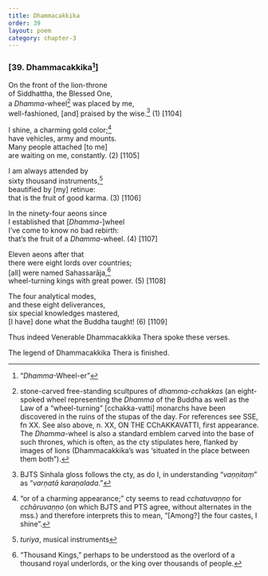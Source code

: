 ```yaml
---
title: Dhammacakkika
order: 39
layout: poem
category: chapter-3
---
```


### \[39. Dhammacakkika[^1]\]

On the front of the lion-throne  
of Siddhattha, the Blessed One,  
a *Dhamma*-wheel[^2] was placed by me,  
well-fashioned, \[and\] praised by the wise.[^3] (1) \[1104\]

I shine, a charming gold color;[^4]  
have vehicles, army and mounts.  
Many people attached \[to me\]  
are waiting on me, constantly. (2) \[1105\]

I am always attended by  
sixty thousand instruments,[^5]  
beautified by \[my\] retinue:  
that is the fruit of good karma. (3) \[1106\]

In the ninety-four aeons since  
I established that \[*Dhamma*-\]wheel  
I’ve come to know no bad rebirth:  
that’s the fruit of a *Dhamma*-wheel. (4) \[1107\]

Eleven aeons after that  
there were eight lords over countries;  
\[all\] were named Sahassarāja,[^6]  
wheel-turning kings with great power. (5) \[1108\]

The four analytical modes,  
and these eight deliverances,  
six special knowledges mastered,  
\[I have\] done what the Buddha taught! (6) \[1109\]

Thus indeed Venerable Dhammacakkika Thera spoke these verses.

The legend of Dhammacakkika Thera is finished.

[^1]: “*Dhamma*-Wheel-er”

[^2]: stone-carved free-standing scultpures of *dhamma-<span class="diacritics" data-state="on">c</span><span class="no-diacritics" data-state="off">ch</span>akkas* (an eight-spoked wheel representing the *Dhamma* of the Buddha as well as the Law of a “wheel-turning” \[<span class="diacritics" data-state="on">c</span><span class="no-diacritics" data-state="off">ch</span>akka-vatti\] monarchs have been discovered in the ruins of the stupas of the day. For references see SSE, fn XX. See also above, n. XX, ON THE <span class="diacritics" data-state="on">C</span><span class="no-diacritics" data-state="off">Ch</span>AKKAVATTI, first appearance. The *Dhamma*-wheel is also a standard emblem carved into the base of such thrones, which is often, as the cty stipulates here, flanked by images of lions (Dhammacakkika’s was ‘situated in the place between them both”).

[^3]: BJTS Sinhala gloss follows the cty, as do I, in understanding “*vaṇṇitaṃ*” as “*varṇatā karaṇalada*.”

[^4]: “or of a charming appearance;” cty seems to read *<span class="diacritics" data-state="on">c</span><span class="no-diacritics" data-state="off">ch</span>atuvaṇṇo* for *<span class="diacritics" data-state="on">c</span><span class="no-diacritics" data-state="off">ch</span>āruvaṇṇo* (on which BJTS and PTS agree, without alternates in the mss.) and therefore interprets this to mean, “\[Among?\] the four castes, I shine”.

[^5]: *turiya*, musical instruments

[^6]: “Thousand Kings,” perhaps to be understood as the overlord of a thousand royal underlords, or the king over thousands of people.
